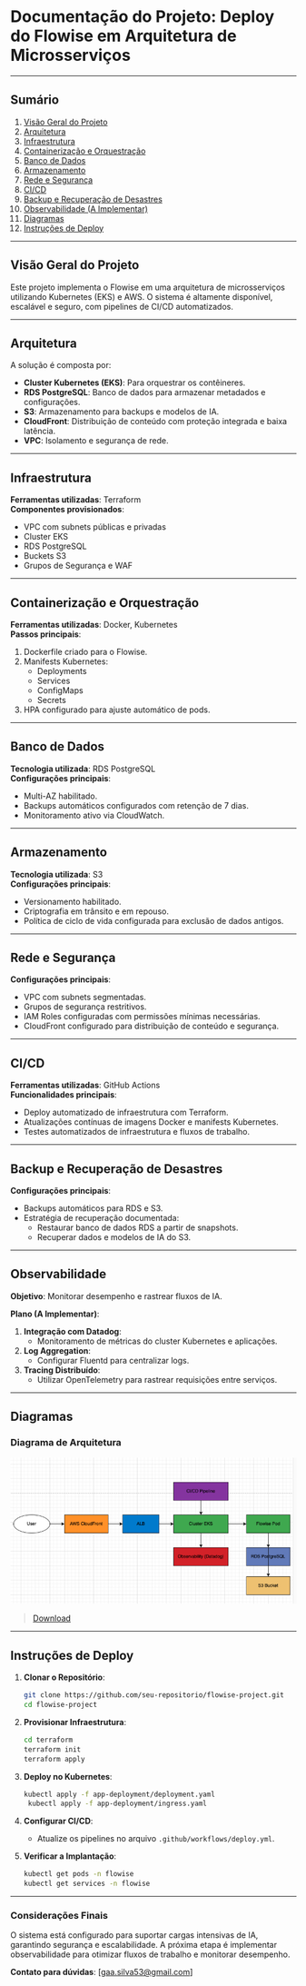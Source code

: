 
# Documentação do Projeto: Deploy do Flowise em Arquitetura de Microsserviços

---

## Sumário

1. [Visão Geral do Projeto](#visão-geral-do-projeto)  
2. [Arquitetura](#arquitetura)  
3. [Infraestrutura](#infraestrutura)  
4. [Containerização e Orquestração](#containerização-e-orquestração)  
5. [Banco de Dados](#banco-de-dados)  
6. [Armazenamento](#armazenamento)  
7. [Rede e Segurança](#rede-e-segurança)  
8. [CI/CD](#cicd)  
9. [Backup e Recuperação de Desastres](#backup-e-recuperação-de-desastres)  
10. [Observabilidade (A Implementar)](#observabilidade)  
11. [Diagramas](#diagramas)  
12. [Instruções de Deploy](#instruções-de-deploy)  

---

## Visão Geral do Projeto

Este projeto implementa o Flowise em uma arquitetura de microsserviços utilizando Kubernetes (EKS) e AWS. O sistema é altamente disponível, escalável e seguro, com pipelines de CI/CD automatizados.

---

## Arquitetura

A solução é composta por:
- **Cluster Kubernetes (EKS)**: Para orquestrar os contêineres.
- **RDS PostgreSQL**: Banco de dados para armazenar metadados e configurações.
- **S3**: Armazenamento para backups e modelos de IA.
- **CloudFront**: Distribuição de conteúdo com proteção integrada e baixa latência.
- **VPC**: Isolamento e segurança de rede.

---

## Infraestrutura

**Ferramentas utilizadas**: Terraform  
**Componentes provisionados**:
- VPC com subnets públicas e privadas
- Cluster EKS
- RDS PostgreSQL
- Buckets S3
- Grupos de Segurança e WAF

---

## Containerização e Orquestração

**Ferramentas utilizadas**: Docker, Kubernetes  
**Passos principais**:
1. Dockerfile criado para o Flowise.
2. Manifests Kubernetes:
   - Deployments
   - Services
   - ConfigMaps
   - Secrets
3. HPA configurado para ajuste automático de pods.

---

## Banco de Dados

**Tecnologia utilizada**: RDS PostgreSQL  
**Configurações principais**:
- Multi-AZ habilitado.
- Backups automáticos configurados com retenção de 7 dias.
- Monitoramento ativo via CloudWatch.

---

## Armazenamento

**Tecnologia utilizada**: S3  
**Configurações principais**:
- Versionamento habilitado.
- Criptografia em trânsito e em repouso.
- Política de ciclo de vida configurada para exclusão de dados antigos.

---

## Rede e Segurança

**Configurações principais**:
- VPC com subnets segmentadas.
- Grupos de segurança restritivos.
- IAM Roles configuradas com permissões mínimas necessárias.
- CloudFront configurado para distribuição de conteúdo e segurança.

---

## CI/CD

**Ferramentas utilizadas**: GitHub Actions  
**Funcionalidades principais**:
- Deploy automatizado de infraestrutura com Terraform.
- Atualizações contínuas de imagens Docker e manifests Kubernetes.
- Testes automatizados de infraestrutura e fluxos de trabalho.

---

## Backup e Recuperação de Desastres

**Configurações principais**:
- Backups automáticos para RDS e S3.
- Estratégia de recuperação documentada:
  - Restaurar banco de dados RDS a partir de snapshots.
  - Recuperar dados e modelos de IA do S3.

---

## Observabilidade

**Objetivo**: Monitorar desempenho e rastrear fluxos de IA.  

**Plano (A Implementar)**:
1. **Integração com Datadog**:
   - Monitoramento de métricas do cluster Kubernetes e aplicações.
2. **Log Aggregation**:
   - Configurar Fluentd para centralizar logs.
3. **Tracing Distribuído**:
   - Utilizar OpenTelemetry para rastrear requisições entre serviços.

---

## Diagramas

### Diagrama de Arquitetura
![alt text](image.png)
> [Download](https://drive.google.com/file/d/10tDr94UsIP4l_Q-zqVq9LFHtobaj6Pyh/view?usp=sharing)

---

## Instruções de Deploy

1. **Clonar o Repositório**:
   ```bash
   git clone https://github.com/seu-repositorio/flowise-project.git
   cd flowise-project
   ```

2. **Provisionar Infraestrutura**:
   ```bash
   cd terraform
   terraform init
   terraform apply
   ```

3. **Deploy no Kubernetes**:
   ```bash
   kubectl apply -f app-deployment/deployment.yaml
    kubectl apply -f app-deployment/ingress.yaml
   ```

4. **Configurar CI/CD**:
   - Atualize os pipelines no arquivo `.github/workflows/deploy.yml`.

5. **Verificar a Implantação**:
   ```bash
   kubectl get pods -n flowise
   kubectl get services -n flowise
   ```

---

### Considerações Finais

O sistema está configurado para suportar cargas intensivas de IA, garantindo segurança e escalabilidade. A próxima etapa é implementar observabilidade para otimizar fluxos de trabalho e monitorar desempenho.  

**Contato para dúvidas**: [gaa.silva53@gmail.com]
